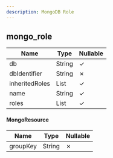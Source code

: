 ```yaml
---
description: MongoDB Role
---
```

mongo_role
----------

| **Name**       | **Type**  | **Nullable** |
| -------------- | --------- | ------------ |
| db             | String    | &check;      |
| dbIdentifier   | String    | &cross;      |
| inheritedRoles | List<Map> | &check;      |
| name           | String    | &check;      |
| roles          | List<Map> | &check;      |

#### MongoResource
| **Name** | **Type** | **Nullable** |
| -------- | -------- | ------------ |
| groupKey | String   | &cross;      |
